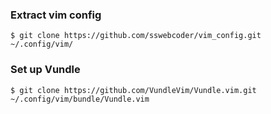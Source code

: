 ### Extract vim config

`$ git clone https://github.com/sswebcoder/vim_config.git ~/.config/vim/`

### Set up Vundle

`$ git clone https://github.com/VundleVim/Vundle.vim.git ~/.config/vim/bundle/Vundle.vim`
